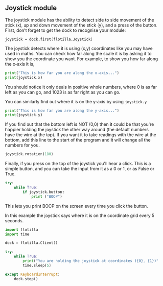 ## Joystick module

The joystick module has the ability to detect side to side movement of the stick (x), up and down movement of the stick (y), and a press of the button.
First, don't forget to get the dock to recognise your module:

`joystick = dock.first(flotilla.Joystick)`

The joystick detects where it is using (x,y) coordinates like you may have used in maths. 
You can check how far along the scale it is by asking it to show you the coordinate you want.
For example, to show you how far along the x-axis it is, 

```python
print("This is how far you are along the x-axis...")
print(joystick.x)
```

You should notice it only deals in positive whole numbers, where 0 is as far left as you can go, and 1023 is as far right as you can go.

You can similarly find out where it is on the y-axis by using `joystick.y`

```python
print("This is how far you are along the y-axis...")
print(joystick.y)
```

If you find out that the bottom left is NOT (0,0) then it could be that you're happier holding the joystick the other way around (the default numbers have the wire at the top).
If you want it to take readings with the wire at the bottom, add this line to the start of the program and it will change all the numbers for you.

```python
joystick.rotation(180)
```

Finally, if you press on the top of the joystick you'll hear a click. This is a simple button, and you can take the input from it as a 0 or 1, or as False or True.

```python
try:
	while True:
		if joystick.button:
			print ("BOOP")
```

This lets you print BOOP on the screen every time you click the button.


In this example the joystick says where it is on the coordinate grid every 5 seconds.
```python
import flotilla
import time

dock = flotilla.Client()

try:
	while True:
		print("You are holding the joystick at coordinates ({0}, {1})".format(joystick.x, joystick.y))
		time.sleep(5)

except KeyboardInterrupt:
	dock.stop()
```




